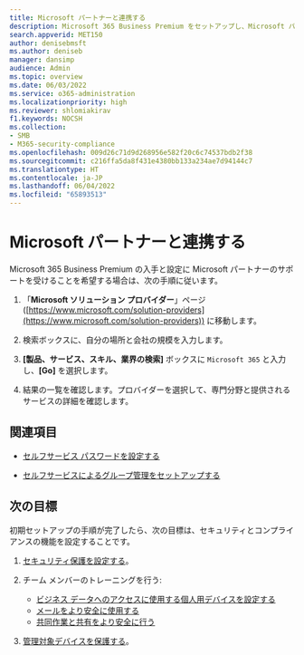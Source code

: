 ```yaml
---
title: Microsoft パートナーと連携する
description: Microsoft 365 Business Premium をセットアップし、Microsoft パートナーと連携する方法を確認する
search.appverid: MET150
author: denisebmsft
ms.author: deniseb
manager: dansimp
audience: Admin
ms.topic: overview
ms.date: 06/03/2022
ms.service: o365-administration
ms.localizationpriority: high
ms.reviewer: shlomiakirav
f1.keywords: NOCSH
ms.collection:
- SMB
- M365-security-compliance
ms.openlocfilehash: 009d26c71d9d268956e582f20c6c74537bdb2f38
ms.sourcegitcommit: c216ffa5da8f431e4380bb133a234ae7d94144c7
ms.translationtype: HT
ms.contentlocale: ja-JP
ms.lasthandoff: 06/04/2022
ms.locfileid: "65893513"
---
```

# <a name="work-with-a-microsoft-partner"></a>Microsoft パートナーと連携する

Microsoft 365 Business Premium の入手と設定に Microsoft パートナーのサポートを受けることを希望する場合は、次の手順に従います。

1. 「**Microsoft ソリューション プロバイダー**」ページ ([https://www.microsoft.com/solution-providers](https://www.microsoft.com/solution-providers)) に移動します。

2. 検索ボックスに、自分の場所と会社の規模を入力します。 

3. **[製品、サービス、スキル、業界の検索]** ボックスに `Microsoft 365` と入力し、**[Go]** を選択します。

4. 結果の一覧を確認します。プロバイダーを選択して、専門分野と提供されるサービスの詳細を確認します。

## <a name="see-also"></a>関連項目

- [セルフサービス パスワードを設定する](../admin/add-users/let-users-reset-passwords.md)

- [セルフサービスによるグループ管理をセットアップする](/azure/active-directory/enterprise-users/groups-self-service-management)

## <a name="next-objectives"></a>次の目標

初期セットアップの手順が完了したら、次の目標は、セキュリティとコンプライアンスの機能を設定することです。

1. [セキュリティ保護を設定する](m365bp-security-overview.md)。

2. チーム メンバーのトレーニングを行う:

   - [ビジネス データへのアクセスに使用する個人用デバイスを設定する](m365bp-devices-overview.md)
   - [メールをより安全に使用する](m365bp-protect-email-overview.md)
   - [共同作業と共有をより安全に行う](m365bp-collaborate-share-securely.md)

3. [管理対象デバイスを保護する](m365bp-protect-devices.md)。